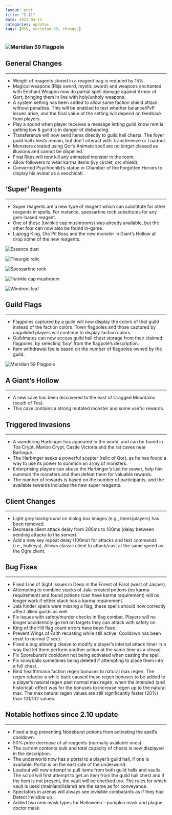 ```yaml
---
layout: post
title: "2.11"
date: 2021-04-11
categories: updates
tags: [M59, meridian-59, changes]
---
```

### ![Meridian 59 Flagpole](https://updates.m59.online/images/_posts/flagpole2.png)

## **General Changes**

---

- Weight of reagents stored in a reagent bag is reduced by 15%.
- Magical weapons (Riija sword, mystic sword) and weapons enchanted with Enchant Weapon now do partial spell damage against Armor of Gort, bringing them in line with holy/unholy weapons.
- A system setting has been added to allow same faction shield attack without penalties. This will be enabled to test whether balance/PvP issues arise, and the final value of the setting will depend on feedback from players.
- Play a sound when player receives a message letting guild know rent is getting low & guild is in danger of disbanding.
- Transference will now send items directly to guild hall chests. The foyer guild hall chests remain, but don’t interact with Transference or Loadout.
- Monsters created using Qor’s Animate spell are no longer classed as illusions and cannot be dispelled.
- Final Rites will now kill any animated monster in the room.
- Allow followers to wear karma items (ivy circlet, orc shield).
- Converted Psychochild’s statue in Chamber of the Forgotten Heroes to display his avatar as a xeochicatl.

## **‘Super’ Reagents**

---

- Super reagents are a new type of reagent which can substitute for other reagents in spells. For instance, spessartine rock substitutes for any gem-based reagent.
- One of these (twinkle cap mushrooms) was already available, but the other four can now also be found in-game.
- Lupogg King, Orc Pit Boss and the new monster in Giant’s Hollow all drop some of the new reagents.

![Essence dust](https://updates.m59.online/images/_posts/reg4-300x147.png)

![Theurgic relic](https://updates.m59.online/images/_posts/reg5-300x183.png)

![Spessartine rock](https://updates.m59.online/images/_posts/reg3-300x147.png)

![Twinkle cap mushroom](https://updates.m59.online/images/_posts/reg2-300x147.png)

![Windroot leaf](https://updates.m59.online/images/_posts/reg1-300x143.png)

## **Guild Flags**

---

- Flagpoles captured by a guild will now display the colors of that guild instead of the faction colors. Town flagpoles and those captured by unguilded players will continue to display faction colors.
- Guildmates can now access guild hall chest storage from their claimed flagpoles, by selecting ‘buy’ from the flagpole’s description.
- Item withdrawal fee is based on the number of flagpoles owned by the guild.

![Meridian 59 Flagpole](https://updates.m59.online/images/_posts/flag3-300x143.png)

## **A Giant’s Hollow**

---

- A new cave has been discovered to the east of Cragged Mountains (south of Tos).
- This cave contains a strong mutated monster and some useful rewards.

## **Triggered Invasions**

---

- A wandering Harbinger has appeared in the world, and can be found in Tos Crypt, Marion Crypt, Castle Victoria and the rat caves near Barloque.
- The Harbinger seeks a powerful scepter (relic of Qor), as he has found a way to use its power to summon an army of monsters.
- Enterprising players can abuse the Harbinger’s lust for power, help him summon the monsters and then defeat them for valuable rewards.
- The number of rewards is based on the number of participants, and the available rewards includes the new super reagents.

## **Client Changes**

---

- Light grey background on dialog box images (e.g., items/players) has been removed.
- Decrease client attack delay from 200ms to 100ms (delay between sending attacks to the server).
- Add a new key repeat delay (100ms) for attacks and text commands (i.e., hotkeys). Allows classic client to attack/cast at the same speed as the Ogre client.

## **Bug Fixes**

---

- Fixed Line of Sight issues in Deep in the Forest of Farol (west of Jasper).
- Attempting to combine stacks of Jala-created potions (no karma requirement) and found potions (can have karma requirement) will no longer work if either stack has a karma requirement.
- Jala hinder spells were missing a flag, these spells should now correctly affect allied guilds as well.
- Fix issues with safety/murder checks in flag combat. Players will no longer accidentally go red on targets they can attack with safety on.
- King of the Hill flag count errors have been fixed.
- Prevent Wings of Faith recasting while still active. Cooldown has been reset to normal (1 sec).
- Fixed a bug allowing cleave to modify a player’s internal attack timer in a way that let them perform another action at the same time as a cleave.
- Fix Sporeburst’s cooldown not being activated when casting the spell.
- Fix snowballs sometimes being deleted if attempting to place them into a full chest.
- Bind health/mana faction regen bonuses to natural max regen. The regen refactor a while back caused these regen bonuses to be added to a player’s natural regen past normal max regen, when the intended (and historical) effect was for the bonuses to increase regen up to the natural max. The max natural regen values are still significantly faster (20%) than 101/102 values.

## **Notable hotfixes since 2.10 update**

---

- Fixed a bug preventing Nodeburst potions from activating the spell’s cooldown.
- 50% price decrease of all reagents (normally available ones).
- The current contents bulk and total capacity of chests is now displayed in the description.
- The underworld now has a portal to a player’s guild hall, if one is available. Portal is on the east side of the underworld.
- Loadout will now attempt to pull items from both guild halls and vaults. The scroll will first attempt to get an item from the guild hall chest and if the item is not present, the vault will be checked too. The rules for which vault is used (mainland/island) are the same as for conveyance.
- Spectators in arenas will always see invisible combatants as if they had Detect Invisible up.
- Added two new mask types for Halloween – pumpkin mask and plague doctor mask.
